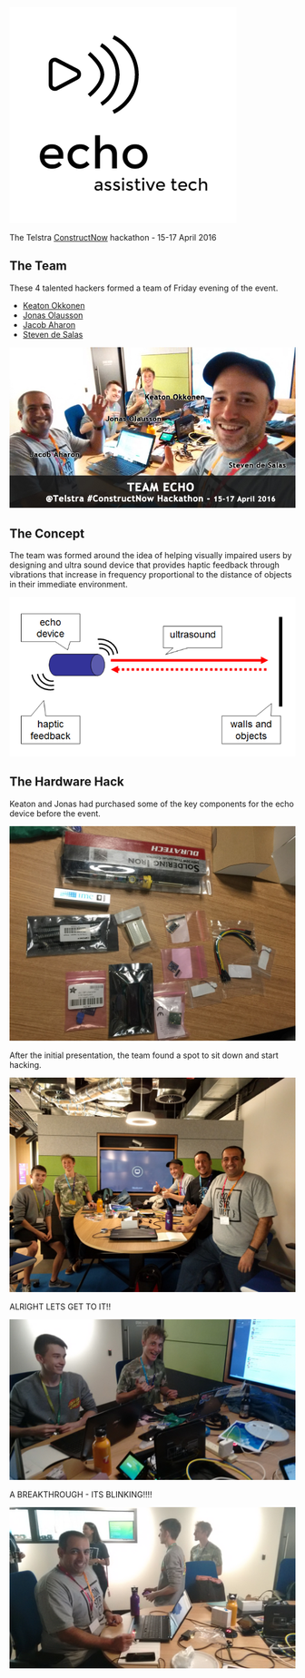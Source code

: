 ![Echo - Assistive Tech](https://raw.githubusercontent.com/echohack2016/project/master/design/echo-logo.png)

The Telstra [ConstructNow](constructnow.io) hackathon - 15-17 April 2016

## The Team

These 4 talented hackers formed a team of Friday evening of the event. 

- [Keaton Okkonen](https://www.linkedin.com/in/keatono)
- [Jonas Olausson](https://www.facebook.com/jonas.olausson.58)
- [Jacob Aharon](https://au.linkedin.com/in/jjaharon)
- [Steven de Salas](https://www.linkedin.com/in/sdesalas)

![Team Echo](https://raw.githubusercontent.com/echohack2016/project/master/the-team.jpg)

## The Concept

The team was formed around the idea of helping visually impaired users by designing and ultra sound device that provides haptic feedback through vibrations that increase in frequency proportional to the distance of objects in their immediate environment.

![Echo Concept](https://raw.githubusercontent.com/echohack2016/project/master/concept.png)

## The Hardware Hack

Keaton and Jonas had purchased some of the key components for the echo device before the event.

![Components](https://raw.githubusercontent.com/echohack2016/project/master/img/Startingout.jpg)

After the initial presentation, the team found a spot to sit down and start hacking.

![Starting](https://raw.githubusercontent.com/echohack2016/project/master/img/IMG_20160415_194756.jpg)

ALRIGHT LETS GET TO IT!!

![Yeah!](https://raw.githubusercontent.com/echohack2016/project/master/img/IMG_20160415_204312.jpg)

A BREAKTHROUGH - ITS BLINKING!!!!

![Check it out!](https://raw.githubusercontent.com/echohack2016/project/master/img/IMG_20160415_213557.jpg)
